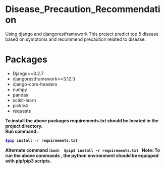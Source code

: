 # Disease_Precaution_Recommendation
Using django and djangorestframework
This project predict top 5 disease based on symptoms and recommend precaution related to disease.

# Packages

- Django==3.2.7
- djangorestframework==3.12.3
- django-cors-headers
- numpy
- pandas
- scikit-learn
- pickle4
- requests

<b> To install the above packages requirements.txt should be located in the project directory.</b>\
<b>Run command :
```bash 
$pip install -r requirements.txt
```
<b>Alternate command :```bash  $pip3 install -r requirements.txt ```
<b>Note</b>: To run the above commands , the python environment should be equipped with pip/pip3
scripts.


